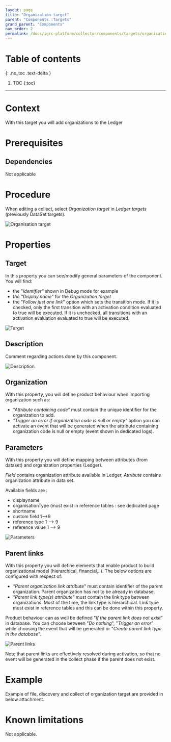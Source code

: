 ```yaml
---
layout: page
title: "Organization target"
parent: "Components :Targets"
grand_parent: "Components"
nav_order: 2
permalink: /docs/igrc-platform/collector/components/targets/organisation-target/
---
```


# Table of contents
{: .no_toc .text-delta }

1. TOC
{:toc}
---

# Context

With this target you will add organizations to the Ledger

# Prerequisites

## Dependencies

Not applicable  

# Procedure

When editing a collect, select _Organization target_ in _Ledger targets_ (previously DataSet targets).  

![Organisation target]({{site.baseurl}}/docs/igrc-platform/collector/components/targets/organization-target/images/2016-07-07_15_41_07-iGRC_Properties_-_demo_collectors_demo_040.Contractors.collector_-_iGRC_Analytic.png "Organisation target")

# Properties

## Target

In this property you can see/modify general parameters of the component. You will find:

- the "_Identifier"_ shown in Debug mode for example
- _the "Display name_" for the _Organization target_   
- the "_Follow just one link_" option which sets the transition mode. If it is checked, only the first transition with an activation condition evaluated to true will be executed. If it is unchecked, all transitions with an activation evaluation evaluated to true will be executed.

![Target]({{site.baseurl}}/docs/igrc-platform/collector/components/targets/organization-target/images/02_target.png "Target")

## Description

Comment regarding actions done by this component.

![Description]({{site.baseurl}}/docs/igrc-platform/collector/components/targets/organization-target/images/03_description.png "Description")

## Organization

With this property, you will define product behaviour when importing organization such as:   

- _"Attribute containing code"_ must contain the unique identifier for the organization to add.  
- _"Trigger an error if organization code is null or empty"_ option you can activate an event that will be generated when the attribute containing organization code is null or empty (event shown in dedicated logs).

## Parameters

With this property you will define mapping between attributes (from dataset) and organization properties (Ledger).   

_Field_ contains organization attribute available in Ledger, _Attribute_ contains organization attribute in data set.   

Available fields are :

- displayname
- organisationType (must exist in reference tables : see dedicated page
- shortname
- custom field 1--\>9
- reference type 1 --\> 9
- reference value 1 --\> 9

![Parameters]({{site.baseurl}}/docs/igrc-platform/collector/components/targets/organization-target/images/04_parameters.png "Parameters")

## Parent links

With this property you will define elements that enable product to build organizational model (hierarchical, financial,..). The below options are configured with respect of:

- _"Parent organization link attribute_" must contain identifier of the parent organization. Parent organization has not to be already in database.
- _"Parent link type(s) attribute"_ must contain the link type between organizations. Most of the time, the link type is hierarchical. Link type must exist in reference tables and this can be done within this property.  

Product behaviour can as well be defined "_If the parent link does not exist_" in database. You can choose between "_Do nothing_", "_Trigger an error_" while choosing the event that will be generated or "_Create parent link type in the database_".

![Parent links]({{site.baseurl}}/docs/igrc-platform/collector/components/targets/organization-target/images/05_parent_links.PNG "Parent links")

Note that parent links are effectively resolved during activation, so that no event will be generated in the collect phase if the parent does not exist.  

# Example

Example of file, discovery and collect of organization target are provided in below attachment.  

# Known limitations

Not applicable.  
